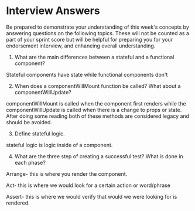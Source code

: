 # Interview Answers
Be prepared to demonstrate your understanding of this week's concepts by answering questions on the following topics. These will not be counted as a part of your sprint score but will be helpful for preparing you for your endorsement interview, and enhancing overall understanding.


1. What are the main differences between a stateful and a functional component?

Stateful components have state while functional components don't

2. When does a componentWillMount function be called? What about a componentWillUpdate?

componentWillMount is called when the component first renders while the componentWillUpdate is called when there is a change to props or state. After doing some reading both of these methods are considered legacy and should be avoided.

3. Define stateful logic.

stateful logic is logic inside of a component. 

4. What are the three step of creating a successful test? What is done in each phase?

Arrange- this is where you render the component.

Act- this is where we would look for a certain action or word/phrase

Assert- this is where we would verify that would we were looking for is rendered.